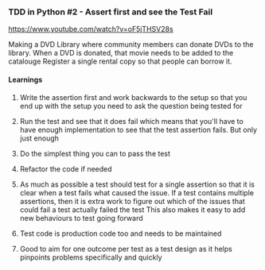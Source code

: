 ### TDD in Python #2 - Assert first and see the Test Fail
https://www.youtube.com/watch?v=oF5jTHSV28s

Making a DVD Library where community members can donate DVDs to the library.
When a DVD is donated, that movie needs to be added to the catalouge
Register a single rental copy so that people can borrow it. 

#### Learnings

1. Write the assertion first and work backwards to the setup so that 
you end up with the setup you need to ask the question being tested for

2. Run the test and see that it does fail which means that you'll have to 
have enough implementation to see that the test assertion fails. But only just enough

3. Do the simplest thing you can to pass the test

4. Refactor the code if needed

5. As much as possible a test should test for a single assertion so that it is clear
when a test fails what caused the issue. If a test contains multiple assertions, then it is 
extra work to figure out which of the issues that could fail a test actually failed the test
This also makes it easy to add new behaviours to test going forward

6. Test code is production code too and needs to be maintained

7. Good to aim for one outcome per test as a test design as it helps pinpoints problems 
specifically and quickly

